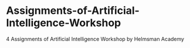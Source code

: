 # Assignments-of-Artificial-Intelligence-Workshop
4 Assignments of Artificial Intelligence Workshop by Helmsman Academy
